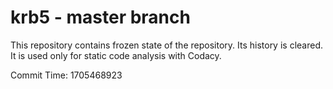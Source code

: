 # krb5 - master branch

This repository contains frozen state of the repository.
Its history is cleared. It is used only for static code
analysis with Codacy.

Commit Time: 1705468923